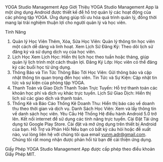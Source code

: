 YOGA Studio Management App
Giới Thiệu
YOGA Studio Management App là một ứng dụng Android được thiết kế để hỗ trợ quản lý các hoạt động của các phòng tập YOGA. Ứng dụng giúp tối ưu hóa quá trình quản lý, đồng thời mang lại trải nghiệm thuận lợi cho người quản lý và học viên.

Tính Năng
1. Quản lý Học Viên
Thêm, Xóa, Sửa Học Viên: Quản lý thông tin học viên một cách dễ dàng và linh hoạt.
Xem Lịch Sử Đăng Ký: Theo dõi lịch sử đăng ký và sử dụng dịch vụ của học viên.
2. Lịch Học
Xem Lịch Học: Hiển thị lịch học theo tuần hoặc tháng, giúp quản lý lịch trình một cách thuận lợi.
Đăng Ký Lớp: Học viên có thể đăng ký các buổi học từ ứng dụng.
3. Thông Báo và Tin Tức
Thông Báo Tới Học Viên: Gửi thông báo và cập nhật thông tin quan trọng đến học viên.
Tin Tức và Sự Kiện: Cập nhật tin tức và sự kiện của phòng tập YOGA.
4. Thanh Toán và Giao Dịch
Thanh Toán Trực Tuyến: Hỗ trợ thanh toán các khoản học phí và dịch vụ khác trực tuyến.
Lịch Sử Giao Dịch: Hiển thị lịch sử các giao dịch và thanh toán.
5. Thống Kê và Báo Cáo
Thống Kê Doanh Thu: Hiển thị báo cáo về doanh thu theo thời gian và dịch vụ.
Danh Sách Học Viên: Xem và lấy thông tin về danh sách học viên.
Yêu Cầu Hệ Thống
Hệ điều hành Android 5.0 trở lên.
Kết nối internet để sử dụng các tính năng trực tuyến.
Cài Đặt
Tải ứng dụng từ Google Play Store.
Cài đặt và mở ứng dụng trên thiết bị Android của bạn.
Hỗ Trợ và Phản Hồi
Nếu bạn có bất kỳ câu hỏi hoặc đề xuất nào, vui lòng liên hệ với chúng tôi qua email vunm.adr@gmail.com. Chúng tôi rất mong nhận được phản hồi từ bạn để cải thiện ứng dụng.

Giấy Phép
YOGA Studio Management App được cấp phép theo điều khoản Giấy Phép MIT.
